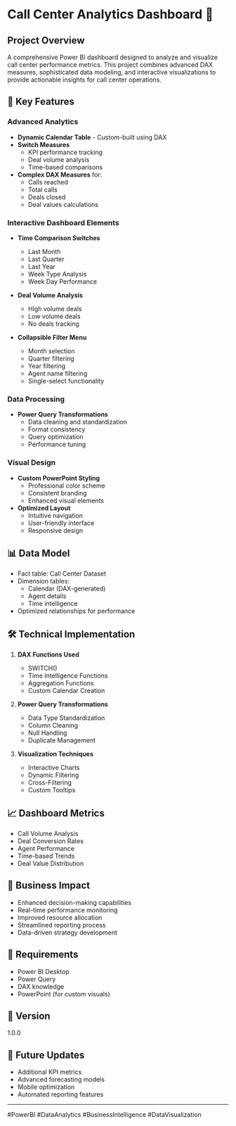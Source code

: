 # Call Center Analytics Dashboard 🎯

## Project Overview
A comprehensive Power BI dashboard designed to analyze and visualize call center performance metrics. This project combines advanced DAX measures, sophisticated data modeling, and interactive visualizations to provide actionable insights for call center operations.

## 🚀 Key Features

### Advanced Analytics
- **Dynamic Calendar Table** - Custom-built using DAX
- **Switch Measures** 
  - KPI performance tracking
  - Deal volume analysis
  - Time-based comparisons
- **Complex DAX Measures** for:
  - Calls reached
  - Total calls
  - Deals closed
  - Deal values calculations

### Interactive Dashboard Elements
- **Time Comparison Switches**
  - Last Month
  - Last Quarter
  - Last Year
  - Week Type Analysis
  - Week Day Performance

- **Deal Volume Analysis**
  - High volume deals
  - Low volume deals
  - No deals tracking

- **Collapsible Filter Menu**
  - Month selection
  - Quarter filtering
  - Year filtering
  - Agent name filtering
  - Single-select functionality

### Data Processing
- **Power Query Transformations**
  - Data cleaning and standardization
  - Format consistency
  - Query optimization
  - Performance tuning

### Visual Design
- **Custom PowerPoint Styling**
  - Professional color scheme
  - Consistent branding
  - Enhanced visual elements
- **Optimized Layout**
  - Intuitive navigation
  - User-friendly interface
  - Responsive design

## 📊 Data Model
- Fact table: Call Center Dataset
- Dimension tables:
  - Calendar (DAX-generated)
  - Agent details
  - Time intelligence
- Optimized relationships for performance

## 🛠️ Technical Implementation
1. **DAX Functions Used**
   - SWITCH()
   - Time Intelligence Functions
   - Aggregation Functions
   - Custom Calendar Creation

2. **Power Query Transformations**
   - Data Type Standardization
   - Column Cleaning
   - Null Handling
   - Duplicate Management

3. **Visualization Techniques**
   - Interactive Charts
   - Dynamic Filtering
   - Cross-Filtering
   - Custom Tooltips

## 📈 Dashboard Metrics
- Call Volume Analysis
- Deal Conversion Rates
- Agent Performance
- Time-based Trends
- Deal Value Distribution

## 🎯 Business Impact
- Enhanced decision-making capabilities
- Real-time performance monitoring
- Improved resource allocation
- Streamlined reporting process
- Data-driven strategy development

## 🔧 Requirements
- Power BI Desktop
- Power Query
- DAX knowledge
- PowerPoint (for custom visuals)

## 📝 Version
1.0.0

## 🔄 Future Updates
- Additional KPI metrics
- Advanced forecasting models
- Mobile optimization
- Automated reporting features

---

#PowerBI #DataAnalytics #BusinessIntelligence #DataVisualization
